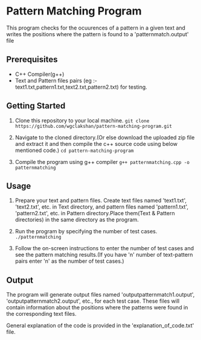 # Pattern Matching Program

This program checks for the ocuurences of a pattern in a given text and writes the positions where the pattern is found to a 'patternmatch.output' file

## Prerequisites

- C++ Compiler(g++)
- Text and Pattern files pairs (eg :- text1.txt,pattern1.txt,text2.txt,pattern2.txt) for testing.
  
## Getting Started

  1. Clone this repository to your local machine.
   ```git clone https://github.com/wgclakshan/pattern-matching-program.git```
   
  2. Navigate to the cloned directory.(Or else download the uploaded zip file and extract it and then compile the c++ source code using below mentioned code.)
    ``cd pattern-matching-program``

  3. Compile the program using g++ compiler
    ```g++ patternmatching.cpp -o patternmatching```

## Usage

1. Prepare your text and pattern files. Create text files named 'text1.txt', 'text2.txt', etc. in Text directory, and pattern files named 'pattern1.txt', 'pattern2.txt', etc. in Pattern directory.Place them(Text & Pattern directories) in the same directory as the program.

2. Run the program by specifying the number of test cases.
   ```./patternmatching```

3. Follow the on-screen instructions to enter the number of test cases and see the pattern matching results.(If you have 'n' number of text-pattern pairs enter 'n' as the number of test cases.)

## Output

The program will generate output files named 'outputpatternmatch1.output', 'outputpatternmatch2.output', etc., for each test case. These files will contain information about the positions where the patterns were found in the corresponding text files.

General explanation of the code is provided in the 'explanation_of_code.txt' file.